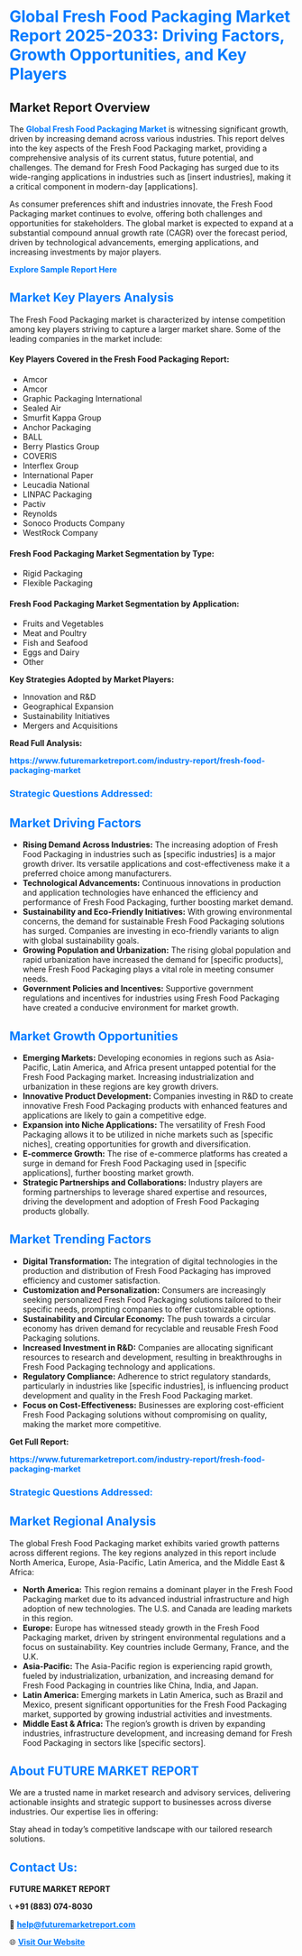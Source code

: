 <h1 style="color: #007BFF;">Global Fresh Food Packaging Market Report 2025-2033: Driving Factors, Growth Opportunities, and Key Players</h1>

<section id="overview">
<h2>Market Report Overview</h2>
<p>The <a href="https://www.futuremarketreport.com/industry-report/fresh-food-packaging-market" style="color: #007BFF; text-decoration: none;"><strong>Global Fresh Food Packaging Market</strong></a> is witnessing significant growth, driven by increasing demand across various industries. This report delves into the key aspects of the Fresh Food Packaging market, providing a comprehensive analysis of its current status, future potential, and challenges. The demand for Fresh Food Packaging has surged due to its wide-ranging applications in industries such as [insert industries], making it a critical component in modern-day [applications].</p>
<p>As consumer preferences shift and industries innovate, the Fresh Food Packaging market continues to evolve, offering both challenges and opportunities for stakeholders. The global market is expected to expand at a substantial compound annual growth rate (CAGR) over the forecast period, driven by technological advancements, emerging applications, and increasing investments by major players.</p>
</section>

<section id="overview">
<p><a href="https://www.futuremarketreport.com/request-sample/reportId=51583" style="color: #007BFF; text-decoration: none;"><strong>Explore Sample Report Here</strong></a></p>
</section>

<section id="key-players">
<h2 style="color: #007BFF;">Market Key Players Analysis</h2>
<p>The Fresh Food Packaging market is characterized by intense competition among key players striving to capture a larger market share. Some of the leading companies in the market include:</p>
<h4>Key Players Covered in the Fresh Food Packaging Report:</h4>
<ul><li>Amcor</li><li>Amcor</li><li>Graphic Packaging International</li><li>Sealed Air</li><li>Smurfit Kappa Group</li><li>Anchor Packaging</li><li>BALL</li><li>Berry Plastics Group</li><li>COVERIS</li><li>Interflex Group</li><li>International Paper</li><li>Leucadia National</li><li>LINPAC Packaging</li><li>Pactiv</li><li>Reynolds</li><li>Sonoco Products Company</li><li>WestRock Company</li></ul>
<h4>Fresh Food Packaging Market Segmentation by Type:</h4>
<ul><li>Rigid Packaging</li><li>Flexible Packaging</li></ul>

<h4>Fresh Food Packaging Market Segmentation by Application:</h4>
<ul><li>Fruits and Vegetables</li><li>Meat and Poultry</li><li>Fish and Seafood</li><li>Eggs and Dairy</li><li>Other</li></ul>
<p><strong>Key Strategies Adopted by Market Players:</strong></p>
<ul>
<li>Innovation and R&D</li>
<li>Geographical Expansion</li>
<li>Sustainability Initiatives</li>
<li>Mergers and Acquisitions</li>
</ul>
</section>

<section>
<p><strong>Read Full Analysis: </strong></p><a href="https://www.futuremarketreport.com/industry-report/fresh-food-packaging-market" style="color: #007BFF; text-decoration: none;"><strong>https://www.futuremarketreport.com/industry-report/fresh-food-packaging-market</strong></a>
<h3 style="color: #007BFF;">Strategic Questions Addressed:</h3>
</section>

<section id="driving-factors">
<h2 style="color: #007BFF;">Market Driving Factors</h2>
<ul>
<li><strong>Rising Demand Across Industries:</strong> The increasing adoption of Fresh Food Packaging in industries such as [specific industries] is a major growth driver. Its versatile applications and cost-effectiveness make it a preferred choice among manufacturers.</li>
<li><strong>Technological Advancements:</strong> Continuous innovations in production and application technologies have enhanced the efficiency and performance of Fresh Food Packaging, further boosting market demand.</li>
<li><strong>Sustainability and Eco-Friendly Initiatives:</strong> With growing environmental concerns, the demand for sustainable Fresh Food Packaging solutions has surged. Companies are investing in eco-friendly variants to align with global sustainability goals.</li>
<li><strong>Growing Population and Urbanization:</strong> The rising global population and rapid urbanization have increased the demand for [specific products], where Fresh Food Packaging plays a vital role in meeting consumer needs.</li>
<li><strong>Government Policies and Incentives:</strong> Supportive government regulations and incentives for industries using Fresh Food Packaging have created a conducive environment for market growth.</li>
</ul>
</section>

<section id="growth-opportunities">
<h2 style="color: #007BFF;">Market Growth Opportunities</h2>
<ul>
<li><strong>Emerging Markets:</strong> Developing economies in regions such as Asia-Pacific, Latin America, and Africa present untapped potential for the Fresh Food Packaging market. Increasing industrialization and urbanization in these regions are key growth drivers.</li>
<li><strong>Innovative Product Development:</strong> Companies investing in R&D to create innovative Fresh Food Packaging products with enhanced features and applications are likely to gain a competitive edge.</li>
<li><strong>Expansion into Niche Applications:</strong> The versatility of Fresh Food Packaging allows it to be utilized in niche markets such as [specific niches], creating opportunities for growth and diversification.</li>
<li><strong>E-commerce Growth:</strong> The rise of e-commerce platforms has created a surge in demand for Fresh Food Packaging used in [specific applications], further boosting market growth.</li>
<li><strong>Strategic Partnerships and Collaborations:</strong> Industry players are forming partnerships to leverage shared expertise and resources, driving the development and adoption of Fresh Food Packaging products globally.</li>
</ul>
</section>

<section id="trending-factors">
<h2 style="color: #007BFF;">Market Trending Factors</h2>
<ul>
<li><strong>Digital Transformation:</strong> The integration of digital technologies in the production and distribution of Fresh Food Packaging has improved efficiency and customer satisfaction.</li>
<li><strong>Customization and Personalization:</strong> Consumers are increasingly seeking personalized Fresh Food Packaging solutions tailored to their specific needs, prompting companies to offer customizable options.</li>
<li><strong>Sustainability and Circular Economy:</strong> The push towards a circular economy has driven demand for recyclable and reusable Fresh Food Packaging solutions.</li>
<li><strong>Increased Investment in R&D:</strong> Companies are allocating significant resources to research and development, resulting in breakthroughs in Fresh Food Packaging technology and applications.</li>
<li><strong>Regulatory Compliance:</strong> Adherence to strict regulatory standards, particularly in industries like [specific industries], is influencing product development and quality in the Fresh Food Packaging market.</li>
<li><strong>Focus on Cost-Effectiveness:</strong> Businesses are exploring cost-efficient Fresh Food Packaging solutions without compromising on quality, making the market more competitive.</li>
</ul>
</section>

<section>
<p><strong>Get Full Report: </strong></p><a href="https://www.futuremarketreport.com/industry-report/fresh-food-packaging-market" style="color: #007BFF; text-decoration: none;"><strong>https://www.futuremarketreport.com/industry-report/fresh-food-packaging-market</strong></a>
<h3 style="color: #007BFF;">Strategic Questions Addressed:</h3>
</section>


<section id="regional-analysis">
<h2 style="color: #007BFF;">Market Regional Analysis</h2>
<p>The global Fresh Food Packaging market exhibits varied growth patterns across different regions. The key regions analyzed in this report include North America, Europe, Asia-Pacific, Latin America, and the Middle East & Africa:</p>
<ul>
<li><strong>North America:</strong> This region remains a dominant player in the Fresh Food Packaging market due to its advanced industrial infrastructure and high adoption of new technologies. The U.S. and Canada are leading markets in this region.</li>
<li><strong>Europe:</strong> Europe has witnessed steady growth in the Fresh Food Packaging market, driven by stringent environmental regulations and a focus on sustainability. Key countries include Germany, France, and the U.K.</li>
<li><strong>Asia-Pacific:</strong> The Asia-Pacific region is experiencing rapid growth, fueled by industrialization, urbanization, and increasing demand for Fresh Food Packaging in countries like China, India, and Japan.</li>
<li><strong>Latin America:</strong> Emerging markets in Latin America, such as Brazil and Mexico, present significant opportunities for the Fresh Food Packaging market, supported by growing industrial activities and investments.</li>
<li><strong>Middle East & Africa:</strong> The region’s growth is driven by expanding industries, infrastructure development, and increasing demand for Fresh Food Packaging in sectors like [specific sectors].</li>
</ul>
</section>

<footer>
<h2 style="color: #007BFF;">About FUTURE MARKET REPORT</h2>
<p>We are a trusted name in market research and advisory services, delivering actionable insights and strategic support to businesses across diverse industries. Our expertise lies in offering:</p>

<p>Stay ahead in today’s competitive landscape with our tailored research solutions.</p>

<h2 style="color: #007BFF;">Contact Us:</h2>
<p><strong>FUTURE MARKET REPORT</strong></p>
<p>📞 <strong>+91 (883) 074-8030</strong></p>
<p>📧 <strong><a href="mailto:help@futuremarketreport.com" style="color: #007BFF;">help@futuremarketreport.com</a></strong></p>
<p>🌐 <strong><a href="https://www.futuremarketreport.com/" style="color: #007BFF;">Visit Our Website</a></strong></p>
</footer>